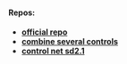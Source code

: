 #### Repos:
* **[official repo](https://github.com/lllyasviel/ControlNet-v1-1-nightly)**
* **[combine several controls](https://github.com/Mikubill/sd-webui-controlnet)**
* **[control net sd2.1](https://huggingface.co/thibaud/controlnet-sd21/tree/main)**